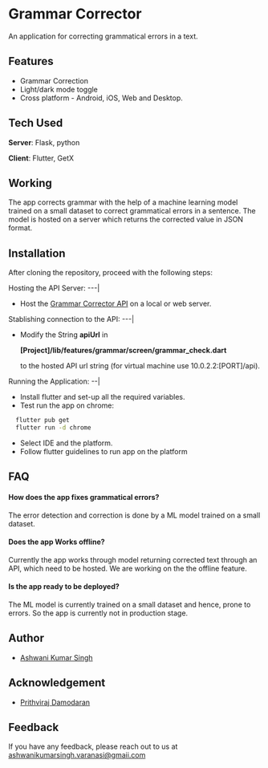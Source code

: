 # Grammar Corrector

An application for correcting grammatical errors in a text.


## Features

- Grammar Correction
- Light/dark mode toggle
- Cross platform - Android, iOS, Web and Desktop.


## Tech Used

**Server**: Flask, python

**Client**: Flutter, GetX


## Working

The app corrects grammar with the help of a machine learning model trained on a small dataset to correct grammatical errors in a sentence. The model is hosted on a server which returns the corrected value in JSON format.


## Installation

After cloning the repository, proceed with the following steps:

Hosting the API Server:
---|

- Host the [Grammar Corrector API](https://github.com/ashwani211/grammar-checker-api) on a local or web server.

Stablishing connection to the API:
---|

- Modify the String **apiUrl** in 
  
  **\[Project]/lib/features/grammar/screen/grammar_check.dart** 
  
  to the hosted API url string (for virtual machine use 10.0.2.2:[PORT]/api).

Running the Application:
--|
- Install flutter and set-up all the required variables.
- Test run the app on chrome:

```bash
  flutter pub get
  flutter run -d chrome
```
- Select IDE and the platform.
- Follow flutter guidelines to run app on the platform
    
## FAQ

#### How does the app fixes grammatical errors?

The error detection and correction is done by a ML model trained on a small dataset.

#### Does the app Works offline?

Currently the app works through model returning corrected text through an API, which need to be hosted. We are working on the the offline feature.

#### Is the app ready to be deployed?

The ML model is currently trained on a small dataset and hence, prone to errors. So the app is currently not in production stage.

## Author

- [Ashwani Kumar Singh](https://github.com/ashwani211)
## Acknowledgement

 - [Prithviraj Damodaran](https://github.com/PrithivirajDamodaran/Gramformer)


## Feedback

If you have any feedback, please reach out to us at ashwanikumarsingh.varanasi@gmaii.com

